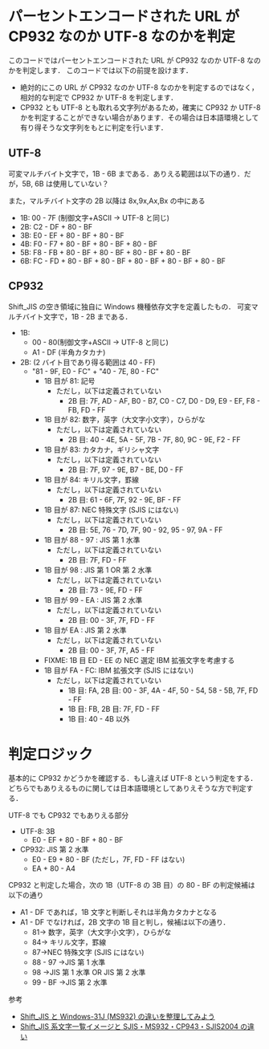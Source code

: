 # パーセントエンコードされた URL が CP932 なのか UTF-8 なのかを判定

このコードではパーセントエンコードされた URL が CP932 なのか UTF-8 なのかを判定します．
このコードでは以下の前提を設けます．

- 絶対的にこの URL が CP932 なのか UTF-8 なのかを判定するのではなく，相対的な判定で CP932 か UTF-8 を判定します．
- CP932 とも UTF-8 とも取れる文字列があるため，確実に CP932 か UTF-8 かを判定することができない場合があります．その場合は日本語環境として有り得そうな文字列をもとに判定を行います．

## UTF-8

可変マルチバイト文字で，1B - 6B まである．ありえる範囲は以下の通り．だが，5B, 6B は使用していない？

また，マルチバイト文字の 2B 以降は 8x,9x,Ax,Bx の中にある

- 1B: 00 - 7F (制御文字+ASCII → UTF-8 と同じ)
- 2B: C2 - DF + 80 - BF
- 3B: E0 - EF + 80 - BF + 80 - BF
- 4B: F0 - F7 + 80 - BF + 80 - BF + 80 - BF
- 5B: F8 - FB + 80 - BF + 80 - BF + 80 - BF + 80 - BF
- 6B: FC - FD + 80 - BF + 80 - BF + 80 - BF + 80 - BF + 80 - BF

## CP932

Shift_JIS の空き領域に独自に Windows 機種依存文字を定義したもの．
可変マルチバイト文字で，1B - 2B まである．

- 1B:
  - 00 - 80(制御文字+ASCII → UTF-8 と同じ)
  - A1 - DF (半角カタカナ)
- 2B: (2 バイト目であり得る範囲は 40 - FF)
  - "81 - 9F, E0 - FC" + "40 - 7E, 80 - FC"
    - 1B 目が 81: 記号
      - ただし，以下は定義されていない
        - 2B 目: 7F, AD - AF, B0 - B7, C0 - C7, D0 - D9, E9 - EF, F8 - FB, FD - FF
    - 1B 目が 82: 数字，英字（大文字小文字），ひらがな
      - ただし，以下は定義されていない
        - 2B 目: 40 - 4E, 5A - 5F, 7B - 7F, 80, 9C - 9E, F2 - FF
    - 1B 目が 83: カタカナ，ギリシャ文字
      - ただし，以下は定義されていない
        - 2B 目: 7F, 97 - 9E, B7 - BE, D0 - FF
    - 1B 目が 84: キリル文字，罫線
      - ただし，以下は定義されていない
        - 2B 目: 61 - 6F, 7F, 92 - 9E, BF - FF
    - 1B 目が 87: NEC 特殊文字 (SJIS にはない)
      - ただし，以下は定義されていない
        - 2B 目: 5E, 76 - 7D, 7F, 90 - 92, 95 - 97, 9A - FF
    - 1B 目が 88 - 97 : JIS 第 1 水準
      - ただし，以下は定義されていない
        - 2B 目: 7F, FD - FF
    - 1B 目が 98 : JIS 第 1 OR 第 2 水準
      - ただし，以下は定義されていない
        - 2B 目: 73 - 9E, FD - FF
    - 1B 目が 99 - EA : JIS 第 2 水準
      - ただし，以下は定義されていない
        - 2B 目: 00 - 3F, 7F, FD - FF
    - 1B 目が EA : JIS 第 2 水準
      - ただし，以下は定義されていない
        - 2B 目: 00 - 3F, 7F, A5 - FF
    - FIXME: 1B 目 ED - EE の NEC 選定 IBM 拡張文字を考慮する
    - 1B 目が FA - FC: IBM 拡張文字 (SJIS にはない)
      - ただし，以下は定義されていない
        - 1B 目: FA, 2B 目: 00 - 3F, 4A - 4F, 50 - 54, 58 - 5B, 7F, FD - FF
        - 1B 目: FB, 2B 目: 7F, FD - FF
        - 1B 目: 40 - 4B 以外

# 判定ロジック

基本的に CP932 かどうかを確認する．もし違えば UTF-8 という判定をする．
どちらでもありえるものに関しては日本語環境としてありえそうな方で判定する．

UTF-8 でも CP932 でもありえる部分

- UTF-8: 3B
  - E0 - EF + 80 - BF + 80 - BF
- CP932: JIS 第 2 水準
  - E0 - E9 + 80 - BF (ただし，7F, FD - FF はない)
  - EA + 80 - A4

CP932 と判定した場合，次の 1B（UTF-8 の 3B 目）の 80 - BF の判定候補は以下の通り

- A1 - DF であれば，1B 文字と判断しそれは半角カタカナとなる
- A1 - DF でなければ，2B 文字の 1B 目と判し，候補は以下の通り．
  - 81→ 数字，英字（大文字小文字），ひらがな
  - 84→ キリル文字，罫線
  - 87→NEC 特殊文字 (SJIS にはない)
  - 88 - 97 →JIS 第 1 水準
  - 98 →JIS 第 1 水準 OR JIS 第 2 水準
  - 99 - BF →JIS 第 2 水準

参考

- [Shift_JIS と Windows-31J (MS932) の違いを整理してみよう](https://weblabo.oscasierra.net/shift_jis-windows31j/)
- [Shift_JIS 系文字一覧イメージと SJIS・MS932・CP943・SJIS2004 の違い](https://tools.m-bsys.com/ex/sjis.php)
